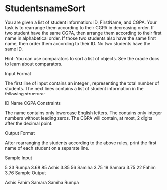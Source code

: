 # StudentsnameSort

You are given a list of student information: ID, FirstName, and CGPA. Your task is to rearrange them according to their CGPA in decreasing order. If two student have the same CGPA, then arrange them according to their first name in alphabetical order. If those two students also have the same first name, then order them according to their ID. No two students have the same ID.

Hint: You can use comparators to sort a list of objects. See the oracle docs to learn about comparators.

Input Format

The first line of input contains an integer , representing the total number of students. The next  lines contains a list of student information in the following structure:

ID Name CGPA
Constraints






The name contains only lowercase English letters. The  contains only integer numbers without leading zeros. The CGPA will contain, at most, 2 digits after the decimal point.

Output Format

After rearranging the students according to the above rules, print the first name of each student on a separate line.

Sample Input

5
33 Rumpa 3.68
85 Ashis 3.85
56 Samiha 3.75
19 Samara 3.75
22 Fahim 3.76
Sample Output

Ashis
Fahim
Samara
Samiha
Rumpa
